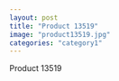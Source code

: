 ```yaml
---
layout: post
title: "Product 13519"
image: "product13519.jpg"
categories: "category1"
---
```

Product 13519
